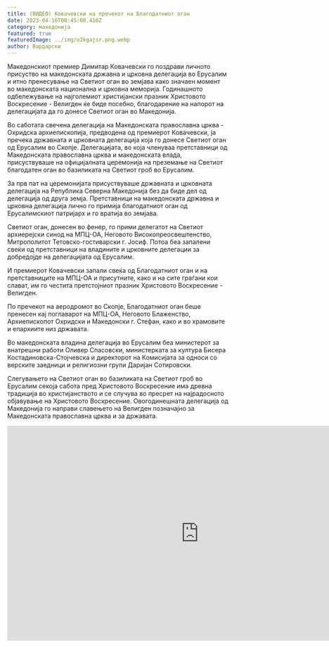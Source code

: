 ```yaml
---
title: (ВИДЕО) Ковачевски на пречекот на Благодатниот оган
date: 2023-04-16T00:45:08.416Z
category: македонија
featured: true
featuredImage: ../img/o2kgajsr.png.webp
author: Вардарски
---
```


Македонскиот премиер Димитар Ковачевски го поздрави личното присуство на македонската државна и црковна делегација во Ерусалим и итно пренесување на Светиот оган во земјава како значаен момент во македонската национална и црковна меморија. Годинашното одбележување на најголемиот христијански празник Христовото Воскресение - Велигден ќе биде посебно, благодарение на напорот на делегацијата да го донесе Светиот оган во Македонија.

Во саботата свечена делегација на Македонската православна црква - Охридска архиепископија, предводена од премиерот Ковачевски, ја пречека државната и црковната делегација која го донесе Светиот оган од Ерусалим во Скопје. Делегацијата, во која членуваа претставници од Македонската православна црква и македонската влада, присуствуваше на официјалната церемонија на преземање на Светиот благодатен оган во базиликата на Светиот гроб во Ерусалим.

За прв пат на церемонијата присуствуваше државната и црковната делегација на Република Северна Македонија без да биде дел од делегација од друга земја. Претставници на македонската државна и црковна делегација лично го примија благодатниот оган од Ерусалимскиот патријарх и го вратија во земјава.

Светиот оган, донесен во фенер, го прими делегатот на Светиот архиерејски синод на МПЦ-ОА, Неговото Високопреосвештенство, Митрополитот Тетовско-гостиварски г. Јосиф. Потоа беа запалени свеќи од претставници на владините и црковните делегации за добредојде на делегацијата од Ерусалим.

И премиерот Ковачевски запали свеќа од Благодатниот оган и на претставниците на МПЦ-ОА и присутните, како и на сите граѓани кои слават, им го честита претстојниот празник Христовото Воскресение - Велигден.

По пречекот на аеродромот во Скопје, Благодатниот оган беше пренесен кај поглаварот на МПЦ-ОА, Неговото Блаженство, Архиепископот Охридски и Македонски г. Стефан, како и во храмовите и епархиите низ државата.

Во македонската владина делегација во Ерусалим беа министерот за внатрешни работи Оливер Спасовски, министерката за култура Бисера Костадиновска-Стојчевска и директорот на Комисијата за односи со верските заедници и религиозни групи Даријан Сотировски.

Слегувањето на Светиот оган во базиликата на Светиот гроб во Ерусалим секоја сабота пред Христовото Воскресение има древна традиција во христијанството и се случува во пресрет на најрадосното објавување на Христовото Воскресение. Овогодинешната делегација од Македонија го направи славењето на Велигден позначајно за Македонската православна црква и за државата.

<iframe width="870" height="489" src="https://www.youtube.com/embed/9wlUr0ryfJc" title="Премиерот Ковачевски на пречекот на Благодатниот оган од Ерусалим во Скопје" frameborder="0" allow="accelerometer; autoplay; clipboard-write; encrypted-media; gyroscope; picture-in-picture; web-share" allowfullscreen></iframe>
